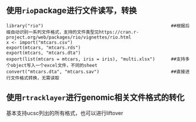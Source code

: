 ## 使用`rio`package进行文件读写，转换
```
library("rio")                                                ##根据后缀自动识别一系列文件格式，支持的文件类型见https://cran.r-project.org/web/packages/rio/vignettes/rio.html
x <- import("mtcars.csv")
export(mtcars, "mtcars.rds")
export(mtcars, "mtcars.dta")
export(list(mtcars = mtcars, iris = iris), "multi.xlsx")      ##支持多个object写入一个excel文件，不同的sheet
convert("mtcars.dta", "mtcars.sav")                           ##直接进行文件格式转换，无需读取
```

## 使用`rtracklayer`进行genomic相关文件格式的转化  
基本支持ucsc列出的所有格式，也可以进行liftover  

